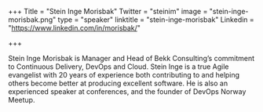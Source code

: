 +++
Title = "Stein Inge Morisbak"
Twitter = "steinim"
image = "stein-inge-morisbak.png"
type = "speaker"
linktitle = "stein-inge-morisbak"
Linkedin = "https://www.linkedin.com/in/morisbak/"

+++

Stein Inge Morisbak is Manager and Head of Bekk Consulting’s commitment to Continuous Delivery, DevOps and Cloud. Stein Inge is a true Agile evangelist with 20 years of experience both contributing to and helping others become better at producing excellent software. He is also an experienced speaker at conferences, and the founder of DevOps Norway Meetup.
